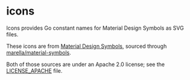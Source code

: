 # icons

Icons provides Go constant names for Material Design Symbols as SVG files.

These icons are from [Material Design Symbols](https://fonts.google.com/icons), sourced through [marella/material-symbols](https://github.com/marella/material-symbols).

Both of those sources are under an Apache 2.0 license; see the [LICENSE_APACHE](LICENSE_APACHE) file.

